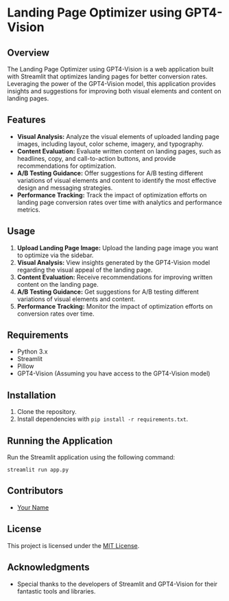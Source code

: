 
# Landing Page Optimizer using GPT4-Vision

## Overview
The Landing Page Optimizer using GPT4-Vision is a web application built with Streamlit that optimizes landing pages for better conversion rates. Leveraging the power of the GPT4-Vision model, this application provides insights and suggestions for improving both visual elements and content on landing pages.

## Features
- **Visual Analysis:** Analyze the visual elements of uploaded landing page images, including layout, color scheme, imagery, and typography.
- **Content Evaluation:** Evaluate written content on landing pages, such as headlines, copy, and call-to-action buttons, and provide recommendations for optimization.
- **A/B Testing Guidance:** Offer suggestions for A/B testing different variations of visual elements and content to identify the most effective design and messaging strategies.
- **Performance Tracking:** Track the impact of optimization efforts on landing page conversion rates over time with analytics and performance metrics.

## Usage
1. **Upload Landing Page Image:** Upload the landing page image you want to optimize via the sidebar.
2. **Visual Analysis:** View insights generated by the GPT4-Vision model regarding the visual appeal of the landing page.
3. **Content Evaluation:** Receive recommendations for improving written content on the landing page.
4. **A/B Testing Guidance:** Get suggestions for A/B testing different variations of visual elements and content.
5. **Performance Tracking:** Monitor the impact of optimization efforts on conversion rates over time.

## Requirements
- Python 3.x
- Streamlit
- Pillow
- GPT4-Vision (Assuming you have access to the GPT4-Vision model)

## Installation
1. Clone the repository.
2. Install dependencies with `pip install -r requirements.txt`.

## Running the Application
Run the Streamlit application using the following command:
```
streamlit run app.py
```

## Contributors
- [Your Name](https://github.com/yourusername)

## License
This project is licensed under the [MIT License](LICENSE).

## Acknowledgments
- Special thanks to the developers of Streamlit and GPT4-Vision for their fantastic tools and libraries.

